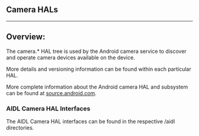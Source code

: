 ## Camera HALs ##
---

## Overview: ##

The camera.* HAL tree is used by the Android camera service to discover and
operate camera devices available on the device.

More details and versioning information can be found within each particular HAL.

More complete information about the Android camera HAL and subsystem can be found at
[source.android.com](http://source.android.com/devices/camera/index.html).

### AIDL Camera HAL Interfaces

The AIDL Camera HAL interfaces can be found in the respective <interface>/aidl
directories.
